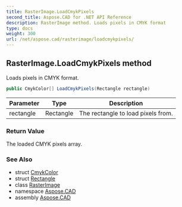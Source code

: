 ```yaml
---
title: RasterImage.LoadCmykPixels
second_title: Aspose.CAD for .NET API Reference
description: RasterImage method. Loads pixels in CMYK format
type: docs
weight: 300
url: /net/aspose.cad/rasterimage/loadcmykpixels/
---
```

## RasterImage.LoadCmykPixels method

Loads pixels in CMYK format.

```csharp
public CmykColor[] LoadCmykPixels(Rectangle rectangle)
```

| Parameter | Type | Description |
| --- | --- | --- |
| rectangle | Rectangle | The rectangle to load pixels from. |

### Return Value

The loaded CMYK pixels array.

### See Also

* struct [CmykColor](../../cmykcolor/)
* struct [Rectangle](../../rectangle/)
* class [RasterImage](../)
* namespace [Aspose.CAD](../../../aspose.cad/)
* assembly [Aspose.CAD](../../../)


